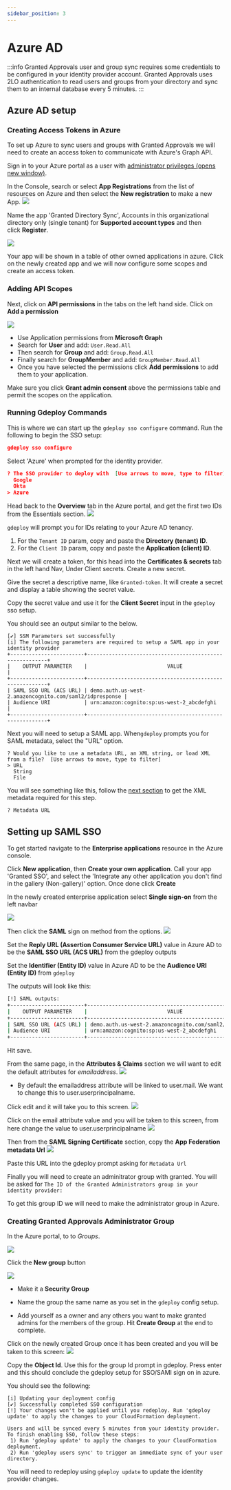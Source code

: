 ```yaml
---
sidebar_position: 3
---
```


# Azure AD

:::info
Granted Approvals user and group sync requires some credentials to be configured in your identity provider account. Granted Approvals uses 2LO authentication to read users and groups from your directory and sync them to an internal database every 5 minutes.
:::

## Azure AD setup

### Creating Access Tokens in Azure

To set up Azure to sync users and groups with Granted Approvals we will need to create an access token to communicate with Azure's Graph API.

Sign in to your Azure portal as a user with [administrator privileges (opens new window)](https://portal.azure.com).

In the Console, search or select **App Registrations** from the list of resources on Azure and then select the **New registration** to make a new App.
![](/img/sso/azure/app-registrations.png)

Name the app 'Granted Directory Sync', Accounts in this organizational directory only (single tenant) for **Supported account types** and then click **Register**.

![](/img/sso/azure/registernew.png)

Your app will be shown in a table of other owned applications in azure. Click on the newly created app and we will now configure some scopes and create an access token.

### Adding API Scopes

Next, click on **API permissions** in the tabs on the left hand side. Click on **Add a permission**

![](/img/sso/azure/perms.png)

- Use Application permissions from **Microsoft Graph**
- Search for **User** and add: `User.Read.All`
- Then search for **Group** and add: `Group.Read.All`
- Finally search for **GroupMember** and add: `GroupMember.Read.All`
- Once you have selected the permissions click **Add permissions** to add them to your application.

Make sure you click **Grant admin consent** above the permissions table and permit the scopes on the application.

### Running Gdeploy Commands

This is where we can start up the `gdeploy sso configure` command. Run the following to begin the SSO setup:

```json
gdeploy sso configure
```

Select 'Azure' when prompted for the identity provider.

```json
? The SSO provider to deploy with  [Use arrows to move, type to filter]
  Google
  Okta
> Azure
```

Head back to the **Overview** tab in the Azure portal, and get the first two IDs from the Essentials section.
![](/img/sso/azure/new.png)

`gdeploy` will prompt you for IDs relating to your Azure AD tenancy.

1. For the `Tenant ID` param, copy and paste the **Directory (tenant) ID**.
2. For the `Client ID` param, copy and paste the **Application (client) ID**.

Next we will create a token, for this head into the **Certificates & secrets** tab in the left hand Nav, Under Client secrets. Create a new secret.

Give the secret a descriptive name, like `Granted-token`. It will create a secret and display a table showing the secret value.

Copy the secret value and use it for the **Client Secret** input in the `gdeploy` sso setup.

You should see an output similar to the below.

```
[✔] SSM Parameters set successfully
[i] The following parameters are required to setup a SAML app in your identity provider
+------------------------+---------------------------------------------------------+
|    OUTPUT PARAMETER    |                          VALUE                          |
+------------------------+---------------------------------------------------------+
| SAML SSO URL (ACS URL) | demo.auth.us-west-2.amazoncognito.com/saml2/idpresponse |
| Audience URI           | urn:amazon:cognito:sp:us-west-2_abcdefghi               |
+------------------------+---------------------------------------------------------+
```

Next you will need to setup a SAML app. When`gdeploy` prompts you for SAML metadata, select the "URL" option.

```
? Would you like to use a metadata URL, an XML string, or load XML from a file?  [Use arrows to move, type to filter]
> URL
  String
  File
```

You will see something like this, follow the [next section](#setting-up-saml-sso) to get the XML metadata required for this step.

```
? Metadata URL
```

## Setting up SAML SSO

To get started navigate to the **Enterprise applications** resource in the Azure console.

Click **New application**, then **Create your own application**. Call your app 'Granted SSO', and select the 'Integrate any other application you don't find in the gallery (Non-gallery)' option. Once done click **Create**

In the newly created enterprise application select **Single sign-on** from the left navbar

![](/img/sso/azure/SAML.png)

Then click the **SAML** sign on method from the options.
![](/img/sso/azure/SAML-conf.png)

Set the **Reply URL (Assertion Consumer Service URL)** value in Azure AD to be the **SAML SSO URL (ACS URL)** from the gdeploy outputs

Set the **Identifier (Entity ID)** value in Azure AD to be the **Audience URI (Entity ID)** from `gdeploy`

The outputs will look like this:

```bash
[!] SAML outputs:
+------------------------+---------------------------------------------------------+
|    OUTPUT PARAMETER    |                          VALUE                          |
+------------------------+---------------------------------------------------------+
| SAML SSO URL (ACS URL) | demo.auth.us-west-2.amazoncognito.com/saml2/idpresponse |
| Audience URI           | urn:amazon:cognito:sp:us-west-2_abcdefghi               |
+------------------------+---------------------------------------------------------+
```

Hit save.

From the same page, in the **Attributes & Claims** section we will want to edit the default attributes for _emailaddress_.
![](/img/sso/azure/attributes.png)

- By default the emailaddress attribute will be linked to user.mail. We want to change this to user.userprincipalname.

Click edit and it will take you to this screen.
![](/img/sso/azure/claims.png)

Click on the email attribute value and you will be taken to this screen, from here change the value to user.userprincipalname
![](/img/sso/azure/edit-claim.png)

Then from the **SAML Signing Certificate** section, copy the **App Federation metadata Url**
![](/img/sso/azure/saml-url.png)

Paste this URL into the gdeploy prompt asking for `Metadata Url`

Finally you will need to create an adminitrator group with granted. You will be asked for `The ID of the Granted Administrators group in your identity provider:`

To get this group ID we will need to make the administrator group in Azure.

### Creating Granted Approvals Administrator Group

In the Azure portal, to to _Groups_.

![](/img/sso/azure/groups.png)

Click the **New group** button

![](/img/sso/azure/new-group.png)

- Make it a **Security Group**
- Name the group the same name as you set in the `gdeploy` config setup.

- Add yourself as a owner and any others you want to make granted admins for the members of the group.
  Hit **Create Group** at the end to complete.

Click on the newly created Group once it has been created and you will be taken to this screen:
![](/img/sso/azure/created-group.png)

Copy the **Object Id**. Use this for the group Id prompt in gdeploy.
Press enter and this should conclude the gdeploy setup for SSO/SAMl sign on in azure.

You should see the following:

```
[i] Updating your deployment config
[✔] Successfully completed SSO configuration
[!] Your changes won't be applied until you redeploy. Run 'gdeploy update' to apply the changes to your CloudFormation deployment.

Users and will be synced every 5 minutes from your identity provider. To finish enabling SSO, follow these steps:
 1) Run 'gdeploy update' to apply the changes to your CloudFormation deployment.
 2) Run 'gdeploy users sync' to trigger an immediate sync of your user directory.
```

You will need to redeploy using `gdeploy update` to update the identity provider changes.
